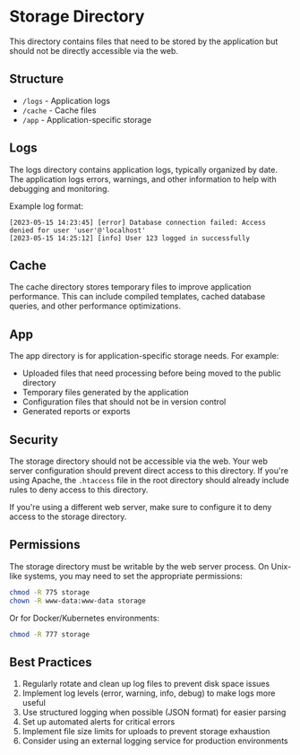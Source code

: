 # Storage Directory

This directory contains files that need to be stored by the application but should not be directly accessible via the web.

## Structure

- `/logs` - Application logs
- `/cache` - Cache files
- `/app` - Application-specific storage

## Logs

The logs directory contains application logs, typically organized by date. The application logs errors, warnings, and other information to help with debugging and monitoring.

Example log format:
```
[2023-05-15 14:23:45] [error] Database connection failed: Access denied for user 'user'@'localhost'
[2023-05-15 14:25:12] [info] User 123 logged in successfully
```

## Cache

The cache directory stores temporary files to improve application performance. This can include compiled templates, cached database queries, and other performance optimizations.

## App

The app directory is for application-specific storage needs. For example:

- Uploaded files that need processing before being moved to the public directory
- Temporary files generated by the application
- Configuration files that should not be in version control
- Generated reports or exports

## Security

The storage directory should not be accessible via the web. Your web server configuration should prevent direct access to this directory. If you're using Apache, the `.htaccess` file in the root directory should already include rules to deny access to this directory.

If you're using a different web server, make sure to configure it to deny access to the storage directory.

## Permissions

The storage directory must be writable by the web server process. On Unix-like systems, you may need to set the appropriate permissions:

```bash
chmod -R 775 storage
chown -R www-data:www-data storage
```

Or for Docker/Kubernetes environments:

```bash
chmod -R 777 storage
```

## Best Practices

1. Regularly rotate and clean up log files to prevent disk space issues
2. Implement log levels (error, warning, info, debug) to make logs more useful
3. Use structured logging when possible (JSON format) for easier parsing
4. Set up automated alerts for critical errors
5. Implement file size limits for uploads to prevent storage exhaustion
6. Consider using an external logging service for production environments